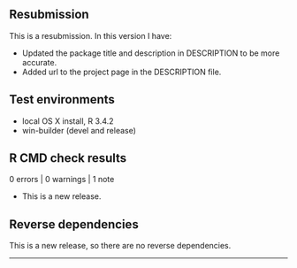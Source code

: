 ## Resubmission
This is a resubmission. In this version I have:

- Updated the package title and description in DESCRIPTION to be more accurate.
- Added url to the project page in the DESCRIPTION file.

## Test environments
* local OS X install, R 3.4.2
* win-builder (devel and release)

## R CMD check results

0 errors | 0 warnings | 1 note

* This is a new release.

## Reverse dependencies

This is a new release, so there are no reverse dependencies.

---